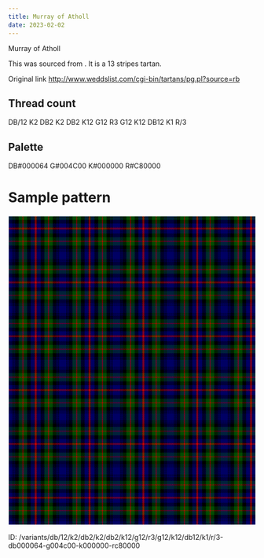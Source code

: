 ```yaml
---
title: Murray of Atholl
date: 2023-02-02
---
```

Murray of Atholl

This was sourced from <no value>.  It is a 13 stripes tartan.

Original link http://www.weddslist.com/cgi-bin/tartans/pg.pl?source=rb

## Thread count
DB/12 K2 DB2 K2 DB2 K12 G12 R3 G12 K12 DB12 K1 R/3

## Palette
DB#000064 G#004C00 K#000000 R#C80000

# Sample pattern

![Tartan detail](tartan.png "DB/12 K2 DB2 K2 DB2 K12 G12 R3 G12 K12 DB12 K1 R/3 tartan")

ID: /variants/db/12/k2/db2/k2/db2/k12/g12/r3/g12/k12/db12/k1/r/3-db000064-g004c00-k000000-rc80000